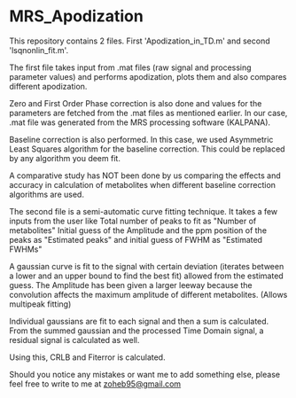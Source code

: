 # MRS_Apodization
This repository contains 2 files. First 'Apodization_in_TD.m' and second 'lsqnonlin_fit.m'.

The first file takes input from .mat files (raw signal and processing parameter values) and performs apodization, plots them and also compares different apodization.

Zero and First Order Phase correction is also done and values for the parameters are fetched from the .mat files as mentioned earlier. In our case, .mat file was generated from the MRS processing software (KALPANA).

Baseline correction is also performed. In this case, we used Asymmetric Least Squares algorithm for the baseline correction. This could be replaced by any algorithm you deem fit.

A comparative study has NOT been done by us comparing the effects and accuracy in calculation of metabolites when different baseline correction algorithms are used.



The second file is a semi-automatic curve fitting technique. It takes a few inputs from the user like Total number of peaks to fit as "Number of metabolites"
Initial guess of the Amplitude and the ppm position of the peaks as "Estimated peaks" and initial guess of FWHM as "Estimated FWHMs"

A gaussian curve is fit to the signal with certain deviation (iterates between a lower and an upper bound to find the best fit) allowed from the estimated guess. The Amplitude has been given a larger leeway because the convolution affects the maximum amplitude of different metabolites. (Allows multipeak fitting)

Individual gaussians are fit to each signal and then a sum is calculated. From the summed gaussian and the processed Time Domain signal, a residual signal is calculated as well.

Using this, CRLB and Fiterror is calculated.


Should you notice any mistakes or want me to add something else, please feel free to write to me at zoheb95@gmail.com
